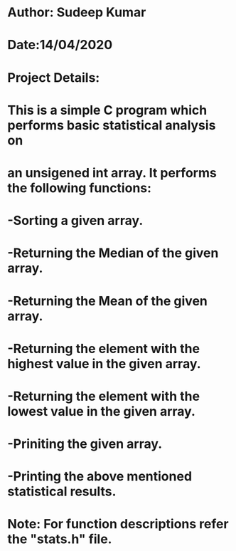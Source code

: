 # Author: Sudeep Kumar
# Date:14/04/2020
# Project Details:
# This is a simple C program which performs basic statistical analysis on
# an unsigened int array. It performs the following functions:
#  -Sorting a given array.
#  -Returning the Median of the given array. 
#  -Returning the Mean of the given array.
#  -Returning the element with the highest value in the given array.
#  -Returning the element with the lowest value in the given array.
#  -Priniting the given array.
#  -Printing the above mentioned statistical results.
# Note: For function descriptions refer the "stats.h" file.
